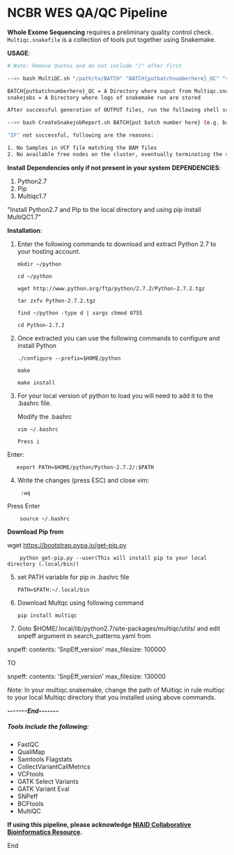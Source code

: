 # NCBR WES QA/QC Pipeline


**Whole Exome Sequencing** requires a preliminary quality control check. `Multiqc.snakefile` is a collection of tools put together using Snakemake.

**USAGE**:
```bash
# Note: Remove Quotes and do not include "/" after first

-->> bash MultiQC.sh "/path/to/BATCH" "BATCH{putbatchnumberhere}_QC" "snakejobs"

BATCH{putbatchnumberhere}_QC = A Directory where ouput from Multiqc.snakemake are stored
snakejobs = A Directory where logs of snakemake run are stored

After successful generation of OUTPUT files, run the following shell script

-->> bash CreateSnakejobReport.sh BATCH{put batch number here} (e.g. bash CreateSnakejobReport.sh BATCH1)

"IF" not successful, following are the reasons:

1. No Samples in VCF file matching the BAM files
2. No available free nodes on the cluster, eventually terminating the snakejobs abruptly without error
```
**Install Dependencies only if not present in your system**
**DEPENDENCIES**:

1. Python2.7
2. Pip
3. Multiqc1.7

"Install Python2.7 and Pip to the local directory and using pip install MultiQC1.7"

**Installation**:

1. Enter the following commands to download and extract Python 2.7 to your hosting account.
 
       mkdir ~/python
        
       cd ~/python
        
       wget http://www.python.org/ftp/python/2.7.2/Python-2.7.2.tgz
        
       tar zxfv Python-2.7.2.tgz
        
       find ~/python -type d | xargs chmod 0755

       cd Python-2.7.2

2. Once extracted you can use the following commands to configure and install Python

       ./configure --prefix=$HOME/python
        
       make
        
       make install

3. For your local version of python to load you will need to add it to the .bashrc file.

   Modify the .bashrc

       vim ~/.bashrc
        
       Press i 

  Enter:
        
       export PATH=$HOME/python/Python-2.7.2/:$PATH
        
4. Write the changes (press ESC) and close vim:
        
        :wq
        
Press Enter
        
        source ~/.bashrc

**Download Pip from**

wget https://bootstrap.pypa.io/get-pip.py
 
        python get-pip.py --user(This will install pip to your local directory (.local/bin))

5. set PATH variable for pip in .bashrc file

       PATH=$PATH:~/.local/bin

6. Download Multqc using following command

       pip install multiqc

7. Goto $HOME/.local/lib/python2.7/site-packages/multiqc/utils/ and edit snpeff argument in search_patterns.yaml from

snpeff:
    contents: 'SnpEff_version'
    max_filesize: 100000    
         
TO        

snpeff:
    contents: 'SnpEff_version'
    max_filesize: 130000

Note: In your multiqc.snakemake, change the path of Multiqc in rule multiqc to your local Multiqc directory that you installed using above commands.

***-------End-------***

##### Tools include the following:
- FastQC
- QualiMap
- Samtools Flagstats
- CollectVariantCallMetrics
- VCFtools
- GATK Select Variants
- GATK Variant Eval
- SNPeff
- BCFtools
- MultiQC

**If using this pipeline, please acknowledge [NIAID Collaborative Bioinformatics Resource](https://ncbr.ncifcrf.gov/).**

End

